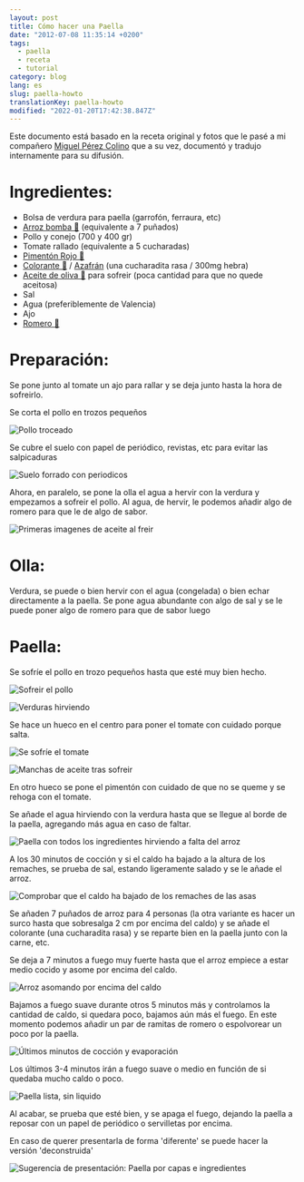 ```yaml
---
layout: post
title: Cómo hacer una Paella
date: "2012-07-08 11:35:14 +0200"
tags:
  - paella
  - receta
  - tutorial
category: blog
lang: es
slug: paella-howto
translationKey: paella-howto
modified: "2022-01-20T17:42:38.847Z"
---
```


Este documento está basado en la receta original y fotos que le pasé a mi compañero [Miguel Pérez Colino](https://twitter.com/mmmmmmpc) que a su vez, documentó y tradujo internamente para su difusión.

# Ingredientes:

- Bolsa de verdura para paella (garrofón, ferraura, etc)
- [Arroz bomba 🛒](https://www.amazon.es/dp/B00986HSH0?tag=redken-21) (equivalente a 7 puñados)
- Pollo y conejo (700 y 400 gr)
- Tomate rallado (equivalente a 5 cucharadas)
- [Pimentón Rojo 🛒](https://www.amazon.es/dp/B07FZLMP8N?tag=redken-21&psc=1)
- [Colorante 🛒](https://www.amazon.es/dp/B01HIVII4I?tag=redken-21) / [Azafrán](https://www.amazon.es/dp/B01N6OVPYQ?tag=redken-21&psc=1) (una cucharadita rasa / 300mg hebra)
- [Aceite de oliva 🛒](https://www.amazon.es/dp/B0781Z7TD4?tag=redken-21) para sofreir (poca cantidad para que no quede aceitosa)
- Sal
- Agua (preferiblemente de Valencia)
- Ajo
- [Romero 🛒](https://www.amazon.es/dp/B01HN23N3S?tag=redken-21)

# Preparación:

Se pone junto al tomate un ajo para rallar y se deja junto hasta la hora de sofreirlo.

Se corta el pollo en trozos pequeños

![Pollo troceado](20120708123548.jpg)

Se cubre el suelo con papel de periódico, revistas, etc para evitar las salpicaduras

![Suelo forrado con periodicos](20120708123605.jpg)

Ahora, en paralelo, se pone la olla el agua a hervir con la verdura y empezamos a sofreir el pollo. Al agua, de hervir, le podemos añadir algo de romero para que le de algo de sabor.

![Primeras imagenes de aceite al freir](20120708124816.jpg)

# Olla:

Verdura, se puede o bien hervir con el agua (congelada) o bien echar directamente a la paella.
Se pone agua abundante con algo de sal y se le puede poner algo de romero para que de sabor luego

# Paella:

Se sofríe el pollo en trozo pequeños hasta que esté muy bien hecho.

![Sofreir el pollo](20120708124821.jpg)

![Verduras hirviendo](20120708125401.jpg)

Se hace un hueco en el centro para poner el tomate con cuidado porque salta.

![Se sofríe el tomate](20120708125657.jpg)

![Manchas de aceite tras sofreir](20120708125835.jpg)

En otro hueco se pone el pimentón con cuidado de que no se queme y se rehoga con el tomate.

Se añade el agua hirviendo con la verdura hasta que se llegue al borde de la paella, agregando más agua en caso de faltar.

![Paella con todos los ingredientes hirviendo a falta del arroz](20120708125947.jpg)

A los 30 minutos de cocción y si el caldo ha bajado a la altura de los remaches, se prueba de sal, estando ligeramente salado y se le añade el arroz.

![Comprobar que el caldo ha bajado de los remaches de las asas](20120708132403.jpg)

Se añaden 7 puñados de arroz para 4 personas (la otra variante es hacer un surco hasta que sobresalga 2 cm por encima del caldo) y se añade el colorante (una cucharadita rasa) y se reparte bien en la paella junto con la carne, etc.

Se deja a 7 minutos a fuego muy fuerte hasta que el arroz empiece a estar medio cocido y asome por encima del caldo.

![Arroz asomando por encima del caldo](20120708133656.jpg)

Bajamos a fuego suave durante otros 5 minutos más y controlamos la cantidad de caldo, si quedara poco, bajamos aún más el fuego. En este momento podemos añadir un par de ramitas de romero o espolvorear un poco por la paella.

![Últimos minutos de cocción y evaporación](20120708134140.jpg)

Los últimos 3-4 minutos irán a fuego suave o medio en función de si quedaba mucho caldo o poco.

![Paella lista, sin liquido](20120708134340.jpg)

Al acabar, se prueba que esté bien, y se apaga el fuego, dejando la paella a reposar con un papel de periódico o servilletas por encima.

En caso de querer presentarla de forma 'diferente' se puede hacer la versión 'deconstruida'

![Sugerencia de presentación: Paella por capas e ingredientes](20120617142649.jpg)
